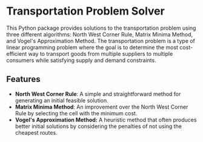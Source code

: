 # Transportation Problem Solver
This Python package provides solutions to the transportation problem using three different algorithms: North West Corner Rule, Matrix Minima Method, and Vogel's Approximation Method. The transportation problem is a type of linear programming problem where the goal is to determine the most cost-efficient way to transport goods from multiple suppliers to multiple consumers while satisfying supply and demand constraints.

## Features
- **North West Corner Rule**: A simple and straightforward method for generating an initial feasible solution.
- **Matrix Minima Method**: An improvement over the North West Corner Rule by selecting the cell with the minimum cost.
- **Vogel's Approximation Method:** A heuristic method that often produces better initial solutions by considering the penalties of not using the cheapest routes.
